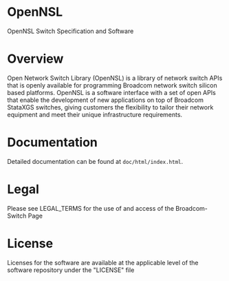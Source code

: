 OpenNSL
======
OpenNSL Switch Specification and Software

Overview
========

Open Network Switch Library (OpenNSL) is a library of network switch APIs that
is openly available for programming Broadcom network switch silicon based
platforms.  OpenNSL is a software interface with a set of open APIs that enable
the development of new applications on top of Broadcom StataXGS switches,
giving customers the flexibility to tailor their network equipment and meet
their unique infrastructure requirements.

Documentation
=============

Detailed documentation can be found at `doc/html/index.html`.

Legal
=====

Please see LEGAL_TERMS for the use of and access of the Broadcom-Switch Page

License
=======

Licenses for the software are available at the applicable level of the
software repository under the "LICENSE" file
